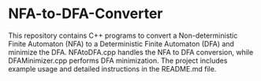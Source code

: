 # NFA-to-DFA-Converter
This repository contains C++ programs to convert a Non-deterministic Finite Automaton (NFA) to a Deterministic Finite Automaton (DFA) and minimize the DFA. NFAtoDFA.cpp handles the NFA to DFA conversion, while DFAMinimizer.cpp performs DFA minimization. The project includes example usage and detailed instructions in the README.md file.
